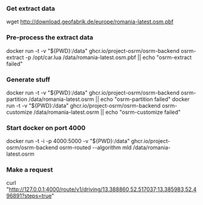 ### Get extract data

wget http://download.geofabrik.de/europe/romania-latest.osm.pbf

### Pre-process the extract data

docker run -t -v "${PWD}:/data" ghcr.io/project-osrm/osrm-backend osrm-extract -p /opt/car.lua /data/romania-latest.osm.pbf || echo "osrm-extract failed"

### Generate stuff

docker run -t -v "${PWD}:/data" ghcr.io/project-osrm/osrm-backend osrm-partition /data/romania-latest.osrm || echo "osrm-partition failed"
docker run -t -v "${PWD}:/data" ghcr.io/project-osrm/osrm-backend osrm-customize /data/romania-latest.osrm || echo "osrm-customize failed"

### Start docker on port 4000

docker run -t -i -p 4000:5000 -v "${PWD}:/data" ghcr.io/project-osrm/osrm-backend osrm-routed --algorithm mld /data/romania-latest.osrm

### Make a request

curl "http://127.0.0.1:4000/route/v1/driving/13.388860,52.517037;13.385983,52.496891?steps=true"
